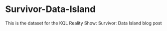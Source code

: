 # Survivor-Data-Island
This is the dataset for the KQL Reality Show: Survivor: Data Island blog post
